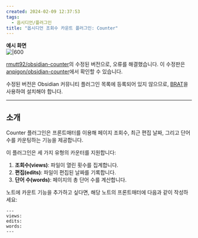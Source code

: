 ```yaml
---
created: 2024-02-09 12:37:53
tags:
  - 옵시디언/플러그인
title: "옵시디언 조회수 카운트 플러그인: Counter"
---
```


**예시 화면**
<br>![|600](https://i.imgur.com/wkGD0KF.png)

[rmutt92/obsidian-counter](https://github.com/rmutt92/obsidian-counter)의 수정된 버전으로, 오류를 해결했습니다. 이 수정판은 [anpigon/obsidian-counter](https://github.com/anpigon/obsidian-counter)에서 확인할 수 있습니다.

수정된 버전은 Obsidian 커뮤니티 플러그인 목록에 등록되어 있지 않으므로, [BRAT](https://obsidian.md/plugins?id=obsidian42-brat)을 사용하여 설치해야 합니다.

---

## 소개

Counter 플러그인은 프론트매터를 이용해 페이지 조회수, 최근 편집 날짜, 그리고 단어 수를 카운팅하는 기능을 제공합니다.

이 플러그인은 세 가지 유형의 카운터를 지원합니다:

1. **조회수(views)**: 파일이 열린 횟수를 집계합니다.
2. **편집(edits)**: 파일이 편집된 날짜를 기록합니다.
3. **단어 수(words)**: 페이지의 총 단어 수를 계산합니다.

노트에 카운트 기능을 추가하고 싶다면, 해당 노트의 프론트매터에 다음과 같이 작성하세요:

```
---
views: 
edits: 
words: 
---
```

